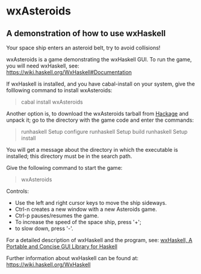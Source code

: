 wxAsteroids
===========

A demonstration of how to use wxHaskell
---------------------------------------

Your space ship enters an asteroid belt, try to avoid 
collisions!

wxAsteroids is a game demonstrating the wxHaskell GUI.
To run the game, you will need wxHaskell, see:                    <br>
  <https://wiki.haskell.org/WxHaskell#Documentation>

If wxHaskell is installed, and you have cabal-install 
on your system, give the folllowing command to install 
wxAsteroids:

> cabal install wxAsteroids

Another option is, to download the wxAsteroids tarball from
[Hackage]( http://hackage.haskell.org/package/wxAsteroids )
and unpack it; go to the directory with the game code 
and enter the commands: 

> runhaskell Setup configure
> runhaskell Setup build
> runhaskell Setup install

You will get a message about the directory in which the 
executable is installed; this directory must be in the 
search path. 

Give the following command to start the game:

> wxAsteroids

Controls:

 * Use the left and right cursor keys to move the ship sideways. 
 * Ctrl-n creates a new window with a new Asteroids game. 
 * Ctrl-p pauses/resumes the game. 
 * To increase the speed of the space ship, press '+'; 
 * to slow down, press '-'.

For a detailed description of wxHaskell and the program, see:
[wxHaskell, A Portable and Concise GUI Library for 
Haskell](http://legacy.cs.uu.nl/daan/download/papers/wxhaskell.pdf)

Further information about wxHaskell can be found at:
  <https://wiki.haskell.org/WxHaskell>

